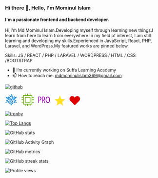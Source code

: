 ### Hi there 👋, Hello, I'm Mominul Islam
#### I'm a passionate frontend and backend developer.
Hi,I'm Md Mominul Islam.Developing myself through learning new things.I learn from here to learn from everywhere.In my field of interest, I am still learning and developing my skills.Experienced in JavaScript, React, PHP, Laravel, and WordPress.My featured works are pinned below.

Skills: JS / REACT / PHP / LARAVEL / WORDPRESS / HTML / CSS /BOOTSTRAP

- 🔭 I’m currently working on Suffa Learning Academy 
- 📫 How to reach me: mdmominulislam369@gmail.com 


[<img src='https://cdn.jsdelivr.net/npm/simple-icons@3.0.1/icons/github.svg' alt='github' height='40'>](https://github.com/mominulislam14)  

<a href='https://archiveprogram.github.com/'><img src='https://raw.githubusercontent.com/acervenky/animated-github-badges/master/assets/acbadge.gif' width='40' height='40'></a> <a href='https://docs.github.com/en/developers'><img src='https://raw.githubusercontent.com/acervenky/animated-github-badges/master/assets/devbadge.gif' width='40' height='40'></a> <a href='https://github.com/pricing'><img src='https://raw.githubusercontent.com/acervenky/animated-github-badges/master/assets/pro.gif' width='40' height='40'></a> <a href='https://stars.github.com/'><img src='https://raw.githubusercontent.com/acervenky/animated-github-badges/master/assets/starbadge.gif' width='35' height='35'></a> <a href='https://docs.github.com/en/github/supporting-the-open-source-community-with-github-sponsors'><img src='https://raw.githubusercontent.com/acervenky/animated-github-badges/master/assets/sponsorbadge.gif' width='35' height='35'></a> 

[![trophy](https://github-profile-trophy.vercel.app/?username=mominulislam14)](https://github.com/ryo-ma/github-profile-trophy)

[![Top Langs](https://github-readme-stats.vercel.app/api/top-langs/?username=mominulislam14)](https://github.com/anuraghazra/github-readme-stats)

![GitHub stats](https://github-readme-stats.vercel.app/api?username=mominulislam14&show_icons=true)  

![GitHub Activity Graph](https://activity-graph.herokuapp.com/graph?username=mominulislam14)  

![GitHub metrics](https://metrics.lecoq.io/mominulislam14)  

![GitHub streak stats](https://github-readme-streak-stats.herokuapp.com/?user=mominulislam14)  

![Profile views](https://gpvc.arturio.dev/mominulislam14)  
